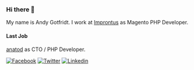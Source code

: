 ### Hi there 👋

My name is Andy Gotfridt. I work at [Improntus](https://improntus.com) as Magento PHP Developer.

#### Last Job
[anatod](https://anatod.com) as CTO / PHP Developer.

[![Facebook](https://img.shields.io/badge/facebook-black?color=1877F2&logoColor=ffffff&style=for-the-badge&logo=facebook)](https://www.facebook.com/elhackandy)
[![Twitter](https://img.shields.io/badge/twitter-black?color=1DA1F2&logoColor=ffffff&style=for-the-badge&logo=twitter)](https://twitter.com/andygotfridt)
[![Linkedin](https://img.shields.io/badge/linkedin-blue?style=for-the-badge&logo=linkedin)](https://www.linkedin.com/in/andresgotfridt/)
